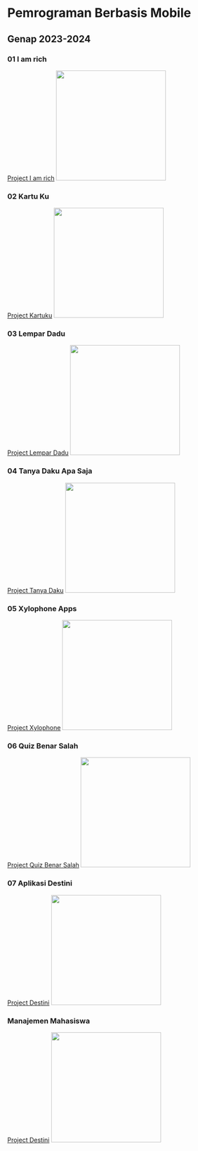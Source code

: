 # Pemrograman Berbasis Mobile
## Genap 2023-2024
### 01 I am rich
[Project I am rich](https://github.com/adiwp/MobileProjects/tree/main/i_am_rich)
<img src="https://raw.githubusercontent.com/adiwp/MobileProjects/main/i_am_rich/images/android.png" width="250">

### 02 Kartu Ku
[Project Kartuku](https://github.com/adiwp/MobileProjects/tree/main/kartu_ku)
<img src="https://raw.githubusercontent.com/adiwp/MobileProjects/main/kartu_ku/images/kartu_ku.png" width="250">

### 03 Lempar Dadu
[Project Lempar Dadu](https://github.com/adiwp/MobileProjects/tree/main/lempar_dadu)
<img src="https://raw.githubusercontent.com/adiwp/MobileProjects/main/lempar_dadu/images/lempar_dadu.png" width="250">

### 04 Tanya Daku Apa Saja
[Project Tanya Daku](https://github.com/adiwp/MobileProjects/tree/main/tanya_daku)
<img src="https://raw.githubusercontent.com/adiwp/MobileProjects/main/tanya_daku/images/tampilan_02.png" width="250">

### 05 Xylophone Apps
[Project Xylophone](https://github.com/adiwp/MobileProjects/tree/main/xylophone)
<img src="https://raw.githubusercontent.com/adiwp/MobileProjects/main/xylophone/assets/images/xylophoneapps.png" width="250">

### 06 Quiz Benar Salah
[Project Quiz Benar Salah](https://github.com/adiwp/MobileProjects/tree/main/quizzler)
<img src="https://raw.githubusercontent.com/adiwp/MobileProjects/main/quizzler/assets/images/quiz-benar-salah.png" width="250">

### 07 Aplikasi Destini
[Project Destini](https://github.com/adiwp/MobileProjects/tree/main/destini_app)
<img src="https://raw.githubusercontent.com/adiwp/MobileProjects/main/destini_app/images/destini_app.png" width="250">

### Manajemen Mahasiswa
[Project Destini](https://github.com/adiwp/MobileProjects/tree/main/sql_lite_project)
<img src="https://raw.githubusercontent.com/adiwp/MobileProjects/main/sql_lite_project/documentation/ss_home.png" width="250px">
